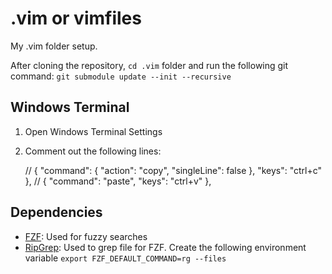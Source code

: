 # .vim or vimfiles

My .vim folder setup.

After cloning the repository, `cd .vim` folder and run the following git command:
`git submodule update --init --recursive`

## Windows Terminal
1. Open Windows Terminal Settings
1. Comment out the following lines:

    // { "command": { "action": "copy", "singleLine": false }, "keys": "ctrl+c" },
    // { "command": "paste", "keys": "ctrl+v" },

## Dependencies

* [FZF](https://github.com/junegunn/fzf): Used for fuzzy searches
* [RipGrep](https://github.com/BurntSushi/ripgrep#installation): Used to grep file for FZF.  Create the following
  environment variable `export FZF_DEFAULT_COMMAND=rg --files`
